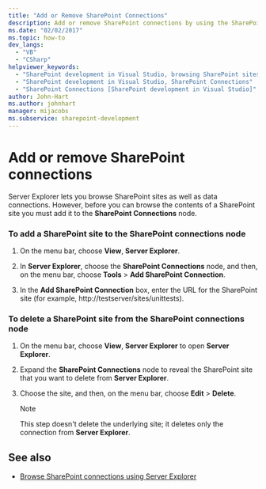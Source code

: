 ```yaml
---
title: "Add or Remove SharePoint Connections"
description: Add or remove SharePoint connections by using the SharePoint Connections node in the Server Explorer window of Visual Studio.
ms.date: "02/02/2017"
ms.topic: how-to
dev_langs:
  - "VB"
  - "CSharp"
helpviewer_keywords:
  - "SharePoint development in Visual Studio, browsing SharePoint sites"
  - "SharePoint development in Visual Studio, SharePoint Connections"
  - "SharePoint Connections [SharePoint development in Visual Studio]"
author: John-Hart
ms.author: johnhart
manager: mijacobs
ms.subservice: sharepoint-development
---
```

# Add or remove SharePoint connections

  Server Explorer lets you browse SharePoint sites as well as data connections. However, before you can browse the contents of a SharePoint site you must add it to the **SharePoint Connections** node.

### To add a SharePoint site to the SharePoint connections node

1. On the menu bar, choose **View**, **Server Explorer**.

2. In **Server Explorer**, choose the **SharePoint Connections** node, and then, on the menu bar, choose **Tools** > **Add SharePoint Connection**.

3. In the **Add SharePoint Connection** box, enter the URL for the SharePoint site (for example, http://testserver/sites/unittests).

### To delete a SharePoint site from the SharePoint connections node

1. On the menu bar, choose **View**, **Server Explorer** to open **Server Explorer**.

2. Expand the **SharePoint Connections** node to reveal the SharePoint site that you want to delete from **Server Explorer**.

3. Choose the site, and then, on the menu bar, choose **Edit** > **Delete**.

    > [!NOTE]
    > This step doesn't delete the underlying site; it deletes only the connection from **Server Explorer**.

## See also
- [Browse SharePoint connections using Server Explorer](../sharepoint/browsing-sharepoint-connections-using-server-explorer.md)
